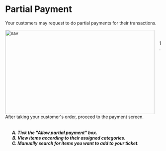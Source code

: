 # **Partial Payment**

Your customers may request to do partial payments for their transactions.

<p><img src="_content/_partial/1.png" alt="nav" width="480" height="270" style="float:left; margin-right:1rem"><br><br>1. After taking your customer's order, proceed to the payment screen.
<h5>
<ol type="A" style="float:left; margin-left:1rem">
<li>Tick the "Allow partial payment" box.</li>
<li> View items according to their assigned categories.</li>
<li> Manually search for items you want to add to your ticket.</li>
</ol>
</h5>
</p>

<br><br><br><br><br>